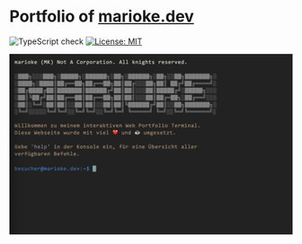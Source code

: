 # Portfolio of [marioke.dev](https://marioke.dev)

![TypeScript check](https://github.com/marioke/Portfolio/actions/workflows/tsc-check.yml/badge.svg)
[![License: MIT](https://img.shields.io/badge/License-MIT-yellow.svg)](https://opensource.org/licenses/MIT)

![Screenshot](./screenshot.png)
